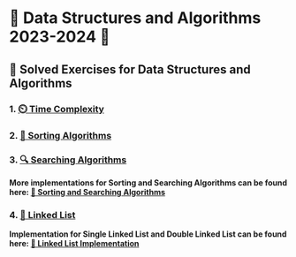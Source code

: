 # 🌟 Data Structures and Algorithms 2023-2024 🌟

## 📝 Solved Exercises for Data Structures and Algorithms

### 1. [⏲️ Time Complexity](https://github.com/NataliaN24/Data-Structures-and-Algorithms-2023-2024/tree/main/01.Time%20Complexity)

### 2. [🔄 Sorting Algorithms](https://github.com/NataliaN24/Data-Structures-and-Algorithms-2023-2024/tree/main/02.Sorting%20Algorithms)

### 3. [🔍 Searching Algorithms](https://github.com/NataliaN24/Data-Structures-and-Algorithms-2023-2024/tree/main/03.Searching%20Algorithms)

**More implementations for Sorting and Searching Algorithms can be found here: [🔗 Sorting and Searching Algorithms](https://github.com/NataliaN24/Sorting-and-Searching-Algorithms-)**

### 4. [🔗 Linked List](https://github.com/NataliaN24/Data-Structures-and-Algorithms-2023-2024/tree/main/04.Linked%20List)

**Implementation for Single Linked List and Double Linked List can be found here: [🔗 Linked List Implementation](https://github.com/NataliaN24/Data-Structures-and-Algorithms-2023-2024/tree/main/04.Linked%20List/Linked%20List%20Implementation)**
